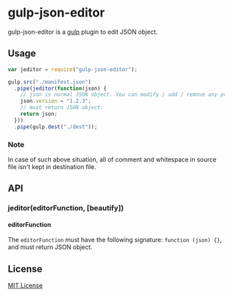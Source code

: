 # gulp-json-editor

gulp-json-editor is a [gulp](https://github.com/wearefractal/gulp) plugin to edit JSON object.

## Usage
```javascript
var jeditor = require("gulp-json-editor");

gulp.src("./manifest.json")
  .pipe(jeditor(function(json) {
    // json is normal JSON object. You can modify / add / remove any properties.
    json.version = "1.2.3";
    // must return JSON object.
    return json;
  }))
  .pipe(gulp.dest("./dest"));
```

### Note
In case of such above situation, all of comment and whitespace in source file isn't kept in destination file.

## API
### jeditor(editorFunction, [beautify])
#### editorFunction
The `editorFunction` must have the following signature: `function (json) {}`, and must return JSON object.

## License
[MIT License](http://en.wikipedia.org/wiki/MIT_License)